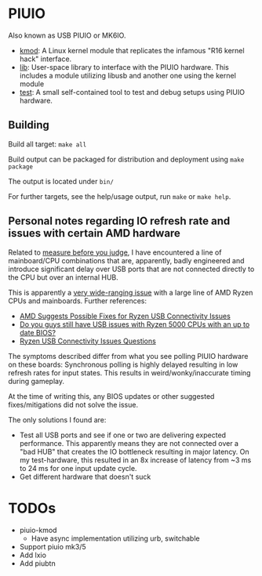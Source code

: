 # PIUIO

Also known as USB PIUIO or MK6IO.

* [kmod](kmod/README.md): A Linux kernel module that replicates the infamous
  "R16 kernel hack" interface.
* [lib](lib/README.md): User-space library to interface with the PIUIO hardware.
  This includes a module utilizing libusb and another one using the kernel
  module
* [test](test/README.md): A small self-contained tool to test and debug setups
  using PIUIO hardware.

## Building

Build all target: `make all`

Build output can be packaged for distribution and deployment using `make package`

The output is located under `bin/`

For further targets, see the help/usage output, run `make` or `make help`.

## Personal notes regarding IO refresh rate and issues with certain AMD hardware

Related to [measure before you judge](kmod/README.md), I have encountered a line
of mainboard/CPU combinations that are, apparently, badly engineered and
introduce significant delay over USB ports that are not connected directly
to the CPU but over an internal HUB.

This is apparently a [very wide-ranging issue](https://www.google.com/search?q=amd+ryzen+usb+issues&source=hp&ei=Q5STYru1E-aTxc8Pnsm_mAU&iflsig=AJiK0e8AAAAAYpOiU8XHVfuNivALl4bZfDONVLphje2u&ved=0ahUKEwj74sCIhoX4AhXmSfEDHZ7kD1MQ4dUDCAg&uact=5&oq=amd+ryzen+usb+issues&gs_lcp=Cgdnd3Mtd2l6EAMyBAgAEBMyCAgAEB4QFhATMggIABAeEBYQEzIICAAQHhAWEBMyCAgAEB4QFhATMggIABAeEBYQEzIICAAQHhAWEBM6EQguEIAEELEDEIMBEMcBENEDOhEILhCABBCxAxCDARDHARCjAjoOCC4QgAQQsQMQxwEQowI6CAgAELEDEIMBOgsIABCABBCxAxCDAToICC4QsQMQgwE6CAgAEIAEELEDOgsILhCABBDHARDRAzoQCC4QsQMQgwEQxwEQ0QMQQzoKCC4QsQMQgwEQQzoHCAAQsQMQQzoECC4QQzoECAAQQzoLCC4QgAQQsQMQgwE6CAguEIAEELEDOgUIABCABDoOCC4QgAQQsQMQxwEQ0QM6BggAEB4QFlAAWNwVYKQWaABwAHgAgAGcAYgB8A2SAQQxNC41mAEAoAEB&sclient=gws-wiz) with a large line of AMD Ryzen CPUs and mainboards. Further references:

* [AMD Suggests Possible Fixes for Ryzen USB Connectivity Issues](https://www.tomshardware.com/news/amd-suggest-possible-fixes-for-usb-connectivity-issues)
* [Do you guys still have USB issues with Ryzen 5000 CPUs with an up to date BIOS?](https://linustechtips.com/topic/1402063-do-you-guys-still-have-usb-issues-with-ryzen-5000-cpus-with-an-up-to-date-bios/)
* [Ryzen USB Connectivity Issues Questions](https://www.reddit.com/r/Amd/comments/rer86x/ryzen_usb_connectivity_issues_questions/)

The symptoms described differ from what you see polling PIUIO hardware on these
boards: Synchronous polling is highly delayed resulting in low refresh rates
for input states. This results in weird/wonky/inaccurate timing during gameplay.

At the time of writing this, any BIOS updates or other suggested
fixes/mitigations did not solve the issue.

The only solutions I found are:

* Test all USB ports and see if one or two are delivering expected performance.
  This apparently means they are not connected over a "bad HUB" that creates the
  IO bottleneck resulting in major latency. On my test-hardware, this resulted
  in an 8x increase of latency from ~3 ms to 24 ms for one input update cycle.
* Get different hardware that doesn't suck

# TODOs

* piuio-kmod
  * Have async implementation utilizing urb, switchable
* Support piuio mk3/5
* Add lxio
* Add piubtn
